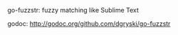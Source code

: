 go-fuzzstr: fuzzy matching like Sublime Text

godoc: http://godoc.org/github.com/dgryski/go-fuzzstr

